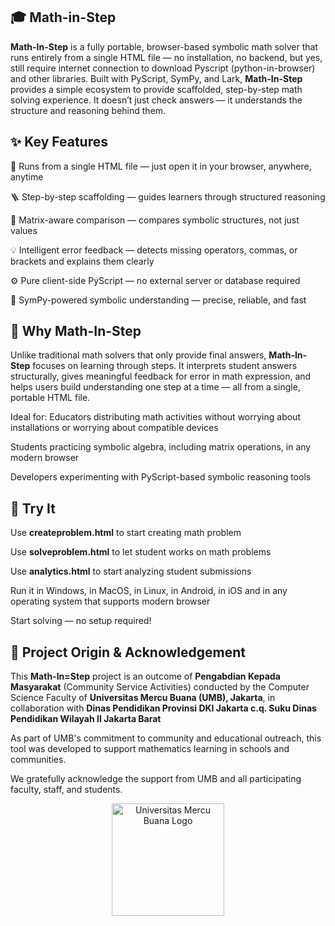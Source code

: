 ## 🎓 Math-in-Step
**Math-In-Step** is a fully portable, browser-based symbolic math solver that runs entirely from a single HTML file — no installation, no backend, but yes, still require internet connection to download Pyscript (python-in-browser) and other libraries.
Built with PyScript, SymPy, and Lark, **Math-In-Step** provides a simple ecosystem to provide scaffolded, step-by-step math solving experience. It doesn’t just check answers — it understands the structure and reasoning behind them.

## ✨ Key Features

🧮 Runs from a single HTML file — just open it in your browser, anywhere, anytime

🪜 Step-by-step scaffolding — guides learners through structured reasoning

🧩 Matrix-aware comparison — compares symbolic structures, not just values

💡 Intelligent error feedback — detects missing operators, commas, or brackets and explains them clearly

⚙️ Pure client-side PyScript — no external server or database required

🧠 SymPy-powered symbolic understanding — precise, reliable, and fast

## 🧱 Why Math-In-Step

Unlike traditional math solvers that only provide final answers, **Math-In-Step** focuses on learning through steps.
It interprets student answers structurally, gives meaningful feedback for error in math expression, and helps users build understanding one step at a time — all from a single, portable HTML file.

Ideal for:
Educators distributing math activities without worrying about installations or worrying about compatible devices

Students practicing symbolic algebra, including matrix operations, in any modern browser

Developers experimenting with PyScript-based symbolic reasoning tools

## 🚀 Try It

Use **createproblem.html** to start creating math problem

Use **solveproblem.html** to let student works on math problems

Use **analytics.html** to start analyzing student submissions

Run it in Windows, in MacOS, in Linux, in Android, in iOS and in any operating system that supports modern browser

Start solving — no setup required!

## 🎯 Project Origin & Acknowledgement

This **Math-In=Step** project is an outcome of **Pengabdian Kepada Masyarakat** (Community Service Activities) conducted by the Computer Science Faculty of **Universitas Mercu Buana (UMB), Jakarta**, in collaboration with **Dinas Pendidikan Provinsi DKI Jakarta c.q. Suku Dinas Pendidikan Wilayah II Jakarta Barat**  

As part of UMB's commitment to community and educational outreach, this tool was developed to support mathematics learning in schools and communities.

We gratefully acknowledge the support from UMB and all participating faculty, staff, and students.

<p align="center">
  <a href="https://www.mercubuana.ac.id/" target="_blank">
    <img src="assets/logo/umb-logo.png" alt="Universitas Mercu Buana Logo" width="180">
  </a>
</p>


